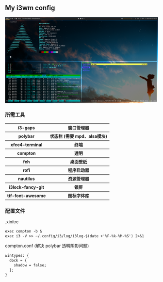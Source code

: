 ## My i3wm config

![preview](preview.png)

### 所需工具
<table>
  <tr>
    <th>i3-gaps</th>
    <th>窗口管理器</th>
  </tr>
  <tr>
    <th>polybar</th>
    <th>状态栏 (需要 mpd、alsa模块)</th>
  </tr>
  <tr>
    <th>xfce4-terminal</th>
    <th>终端</th>
  </tr>
  <tr>
    <th>compton</th>
    <th>透明</th>
  </tr>
  <tr>
    <th>feh</th>
    <th>桌面壁纸</th>
  </tr>
  <tr>
    <th>rofi</th>
    <th>程序启动器</th>
  </tr>
  <tr>
    <th>nautilus</th>
    <th>资源管理器</th>
  </tr>
  <tr>
    <th>i3lock-fancy-git</th>
    <th>锁屏</th>
  </tr>
  <tr>
    <th>ttf-font-awesome</th>
    <th>图标字体库</th>
  </tr>
</table>

### 配置文件
.xinitrc
```
exec compton -b &
exec i3 -V >> ~/.config/i3/log/i3log-$(date +'%F-%k-%M-%S') 2>&1
```

compton.conf (解决 polybar 透明阴影问题)
```
wintypes: {
  dock = {
    shadow = false;
  };
}
```

